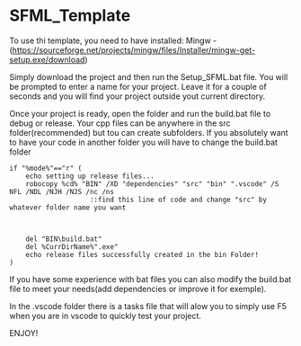 # SFML_Template

To use thi template, you need to have installed:
  Mingw -(https://sourceforge.net/projects/mingw/files/Installer/mingw-get-setup.exe/download)
  
Simply download the project and then run the Setup_SFML.bat file.
You will be prompted to enter a name for your project.
Leave it for a couple of seconds and you will find your project outside yout current directory.

Once your project is ready, open the folder and run the build.bat file to debug or release.
Your cpp files can be anywhere in the src folder(recommended) but tou can create subfolders. If you absolutely want to have your code in another folder you will have to change the build.bat folder

```batch
if "%mode%"=="r" (
    echo setting up release files... 
    robocopy %cd% "BIN" /XD "dependencies" "src" "bin" ".vscode" /S NFL /NDL /NJH /NJS /nc /ns
                    ::find this line of code and change "src" by whatever folder name you want
    
    
    
    del "BIN\build.bat"
    del %CurrDirName%".exe"
    echo release files successfully created in the bin Folder!
)
```

If you have some experience with bat files you can also modify the build.bat file to meet your needs(add dependencies or improve it for exemple).

In the .vscode folder there is a tasks file that will alow you to simply use F5 when you are in vscode to quickly test your project.

ENJOY!
